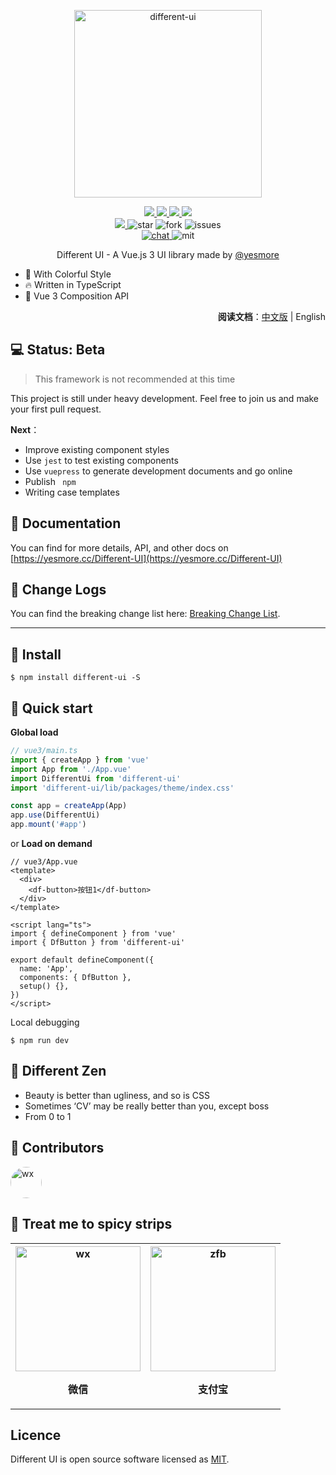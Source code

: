 <p align="center">
    <img width='300px' src='https://cdn.jsdelivr.net/gh/yesmore/img/img/logo.png' alt='different-ui'/>
</p>
<p align="center">
  <a href="javascript:;">
    <img src="https://img.shields.io/github/workflow/status/yesmore/different-ui/dev-release">
  </a>
  <a href="javascript:;">
    <img src="https://img.shields.io/codecov/c/github/yesmore/different-ui?logo=codecov">
  </a>
  <a href="https://www.npmjs.org/package/different-ui">
    <img src="https://img.shields.io/npm/v/different-ui">
  </a>
  <a href="https://npmcharts.com/compare/different-ui?minimal=true">
    <img src="https://img.shields.io/npm/dt/different-ui.svg">
  </a><br>
  <a href="https://npmcharts.com/compare/different-ui?minimal=true">
    <img src="https://img.shields.io/github/size/yesmore/different-ui/lib/index.umd.js">
  </a>
  <img src="https://img.shields.io/github/stars/yesmore/different-ui.svg?logo=github" alt="star"/>
  <img src="https://img.shields.io/github/forks/yesmore/different-ui" alt="fork"/>
  <img src="https://img.shields.io/github/issues/yesmore/different-ui" alt="issues"/><br>
  <a href="https://gitter.im/yesmore/yesmoreforchat">
    <img src="https://img.shields.io/gitter/room/yesmore/yesmoreforchat" alt="chat"/>
  </a>
  <img src="https://img.shields.io/github/license/yesmore/different-ui" alt="mit"/>  
  <br>
</p>



<p align="center">Different UI - A Vue.js 3 UI library made by <a href='https://github.com/yesmore'>@yesmore</a></p>

- 🌈 With Colorful Style
- 🔥 Written in TypeScript
- 💪 Vue 3 Composition API

<div align='right' style='margin-bottom:20px;'><strong>阅读文档</strong>：<a href='https://github.com/yesmore/different-ui'>中文版</a> | English</div>

## 💻 Status: Beta

> This framework is not recommended at this time

This project is still under heavy development. Feel free to join us and make your first pull request.

**Next**：

- Improve existing component styles
- Use `jest` to test existing components
- Use `vuepress` to generate development documents and go online
- Publish ` npm`
- Writing case templates

## 📖 Documentation

You can find for more details, API, and other docs on [https://yesmore.cc/Different-UI](https://yesmore.cc/Different-UI)

## 📘 Change Logs

You can find the breaking change list here: [Breaking Change List](https://github.com/yesmore/different-ui/issues/1).

---

## 🖖 Install

```shell
$ npm install different-ui -S
```

## 👋 Quick start

**Global load**

```ts
// vue3/main.ts
import { createApp } from 'vue'
import App from './App.vue'
import DifferentUi from 'different-ui'
import 'different-ui/lib/packages/theme/index.css'

const app = createApp(App)
app.use(DifferentUi)
app.mount('#app')
```

or **Load on demand**

```vue
// vue3/App.vue
<template>
  <div>
    <df-button>按钮1</df-button>
  </div>
</template>

<script lang="ts">
import { defineComponent } from 'vue'
import { DfButton } from 'different-ui'

export default defineComponent({
  name: 'App',
  components: { DfButton },
  setup() {},
})
</script>
```

Local debugging

```shell
$ npm run dev
```

## 🌱 Different Zen

- Beauty is better than ugliness, and so is CSS
- Sometimes ‘CV’ may be really better than you, except boss
- From 0 to 1

## 🐾 Contributors

<a href='https://github.com/yesmore'><img width='50px' style='border-radius: 50%' src='https://avatars.githubusercontent.com/u/89140804?v=4' alt='wx'/></a>  

## 🎨 Treat me to spicy strips

<p align="center">
  <table border="0">
    <tr>
        <th  align="center"><img width='200px' src='https://cdn.jsdelivr.net/gh/yesmore/img/img/81E3D2890C073A52E045D9E49457C3ED.jpg' alt='wx'/> <p>微信</p> </th>
        <th align="center"><img width='200px' src='https://cdn.jsdelivr.net/gh/yesmore/img/img/849E2934286ACA620B988C523AEBC92B.jpg' alt='zfb'/> <p>支付宝</p> </th>
    </tr>    
  </table>
</p>


## Licence

Different UI is open source software licensed as [MIT](https://github.com/element-plus/element-plus/blob/master/LICENSE).

